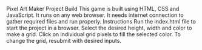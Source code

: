Pixel Art Maker Project
Build
This game is built using HTML, CSS and JavaScript.
It runs on any web browser.
It needs internet connection to gather required files and run properly.
Instructions
Run the index.html file to start the project in a browser.
Select the desired height, width and color to make a grid.
Click on individual grid pixels to fill the selected color.
To change the grid, resubmit with desired inputs.